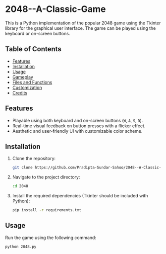 # 2048--A-Classic-Game
This is a Python implementation of the popular 2048 game using the Tkinter library for the graphical user interface. The game can be played using the keyboard or on-screen buttons.

## Table of Contents

- [Features](#features)
- [Installation](#installation)
- [Usage](#usage)
- [Gameplay](#gameplay)
- [Files and Functions](#files-and-functions)
- [Customization](#customization)
- [Credits](#credits)

## Features

- Playable using both keyboard and on-screen buttons (`W`, `A`, `S`, `D`).
- Real-time visual feedback on button presses with a flicker effect.
- Aesthetic and user-friendly UI with customizable color scheme.

## Installation

1. Clone the repository:
    ```sh
    git clone https://github.com/Pradipta-Sundar-Sahoo/2048--A-Classic-Game.git
    ```
2. Navigate to the project directory:
    ```sh
    cd 2048
    ```
3. Install the required dependencies (Tkinter should be included with Python):
    ```sh
    pip install -r requirements.txt
    ```

## Usage

Run the game using the following command:
```sh
python 2048.py
